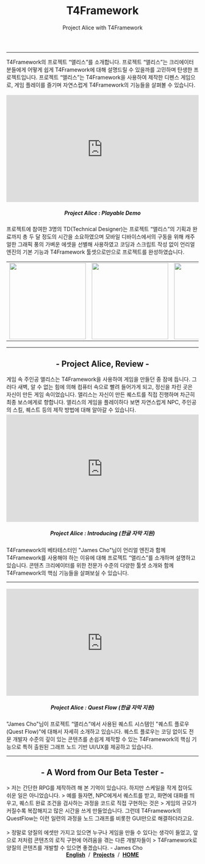 ﻿---
layout: page
title: T4Framework
subtitle: Project Alice with T4Framework
---
<style>
	.embed-container {
		position: relative;
		padding-bottom: 56.25%;
		height: 0;
		overflow: hidden;
		max-width: 100%;
	}

	.embed-container iframe, .embed-container object, .embed-container embed {
		position: absolute;
		top: 1%;
		down: 1%;
		left: 0%;
		width: 100%;
		height: 100%;
	}

	table {
		border-spacing: 0;
	} 

</style>
<hr />

T4Framework의 프로젝트 “앨리스”를 소개합니다. 프로젝트 “앨리스”는 크리에이터 분들에게 어떻게 쉽게 T4Framework에 대해 설명드릴 수 있을까를 고민하며 탄생한 프로젝트입니다.
프로젝트 “앨리스”는 T4Framework을 사용하여 제작한 디펜스 게임으로, 게임 플레이를 즐기며 자연스럽게 T4Framework의 기능들을 살펴볼 수 있습니다.
<div class="embed-container"><iframe src="https://www.youtube.com/embed/4TH4oQpk-Hk" frameborder="0" width="1280" height="720"></iframe></div>
<center><h5>Project Alice : Playable Demo</h5></center>

프로젝트에 참여한 3명의 TD(Technical Designer)는 프로젝트 “앨리스”의 기획과 완료까지 총 두 달 정도의 시간을 소요하였으며
모바일 디바이스에서의 구동을 위해 캐주얼한 그래픽 풍의 가벼운 에셋을 선별해 사용하였고
코딩과 스크립트 작성 없이 언리얼 엔진의 기본 기능과 T4Framework 툴셋으로만으로 프로젝트를 완성하였습니다.<br />

<table border=0>
	<tr>
		<td><a href="https://t4framework.com/img/capture_1.png" target="_blank"><img src="https://t4framework.com/img/capture_1.png" width="200"></a></td>
		<td><a href="https://t4framework.com/img/capture_2.png" target="_blank"><img src="https://t4framework.com/img/capture_2.png" width="200"></a></td>
		<td><a href="https://t4framework.com/img/capture_3.png" target="_blank"><img src="https://t4framework.com/img/capture_3.png" width="200"></a></td>
		<td><a href="https://t4framework.com/img/capture_4.png" target="_blank"><img src="https://t4framework.com/img/capture_4.png" width="200"></a></td>
	</tr>
</table>

<hr />

<center><h2>- Project Alice, Review -</h2></center>
게임 속 주인공 앨리스는 T4Framework을 사용하여 게임을 만들던 중 잠에 듭니다. 그러다 새벽,
알 수 없는 힘에 의해 컴퓨터 속으로 빨려 들어가게 되고, 정신을 차린 곳은 자신이 만든 게임 속이었습니다. 
앨리스는 자신이 만든 퀘스트를 직접 진행하며 차근히 최종 보스에게로 향합니다. 앨리스의 게임을
플레이하다 보면 자연스럽게 NPC, 주인공의 스킬, 퀘스트 등의 제작 방법에 대해 알아갈 수 있습니다.

<div class="embed-container"><iframe src="https://www.youtube.com/embed/2Gd1Daa7DeA" frameborder="0" width="1280" height="720"></iframe></div>
<center><h5>Project Alice : Introducing (한글 자막 지원)</h5></center>
T4Framework의 베타테스터인 "James Cho"님이 언리얼 엔진과 함께 T4Framework를 사용해야 하는 이유에 대해 프로젝트 “앨리스”를 소개하며 설명하고 있습니다.
콘텐츠 크리에이터를 위한 전문가 수준의 다양한 툴셋 소개와 함께 T4Framework의 핵심 기능들을 살펴보실 수 있습니다.

<hr />
<div class="embed-container"><iframe src="https://www.youtube.com/embed/JdIpRyy2K1o" frameborder="0" width="1280" height="720"></iframe></div>
<center><h5>Project Alice : Quest Flow (한글 자막 지원)</h5></center>
"James Cho"님이 프로젝트 “앨리스”에서 사용된 퀘스트 시스템인 "퀘스트 플로우(Quest Flow)"에 대해서 자세히 소개하고 있습니다. 
퀘스트 플로우는 코딩 없이도 전문 개발자 수준의 깊이 있는 콘텐츠를 손쉽게 제작할 수 있는 T4Framework의 핵심 기능으로 특허 출원된 그래프 노드 기반 UI/UX를 제공하고 있습니다.

<hr />

<center><h2>- A Word from Our Beta Tester -</h2></center>
> 저는 간단한 RPG를 제작하려 해 본 기억이 있습니다. 하지만 스케일을 작게 잡아도 쉬운 일은 아니었습니다. 
> 예를 들자면, NPC에게서 퀘스트를 받고, 화면에 대화를 띄우고, 퀘스트 완료 조건을 검사하는 과정을 코드로 직접 구현하는 것은 
> 게임의 규모가 커질수록 복잡해지고 많은 시간을 쓰게 만들었습니다. 그런데 T4Framework의 QuestFlow는 이런 일련의 과정을 노드 그래프를 비롯한 GUI만으로 해결하더라고요.<br><br>
> 정말로 양질의 에셋만 가지고 있으면 누구나 게임을 만들 수 있다는 생각이 들었고, 앞으로 저처럼 콘텐츠의 로직 구현에 어려움을 겪는 다른 개발자들이 
> T4Framework로 양질의 콘텐츠를 개발할 수 있으면 좋겠습니다. - James Cho

<center><a href="https://t4framework.com/ProjectAlice_en/"><b>English</b></a> &nbsp;/&nbsp; <a href="https://t4framework.com/Projects/"><b>Projects</b></a> &nbsp;/&nbsp; <a href="https://t4framework.com/"><b>HOME</b></a></center>
